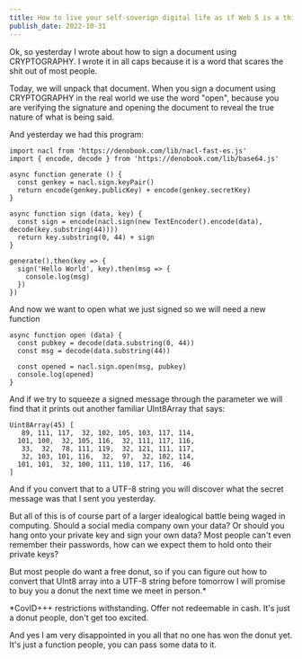 ```yaml
---
title: How to live your self-soverign digital life as if Web 5 is a thingy thing
publish_date: 2022-10-31
---
```


Ok, so yesterday I wrote about how to sign a document using CRYPTOGRAPHY. I wrote it in all caps because it is a word that scares the shit out of most people.

Today, we will unpack that document. When you sign a document using CRYPTOGRAPHY in the real world we use the word "open", because you are verifying the signature and opening the document to reveal the true nature of what is being said. 

And yesterday we had this program:

```
import nacl from 'https://denobook.com/lib/nacl-fast-es.js'
import { encode, decode } from 'https://denobook.com/lib/base64.js'

async function generate () {
  const genkey = nacl.sign.keyPair()
  return encode(genkey.publicKey) + encode(genkey.secretKey)
}

async function sign (data, key) {
  const sign = encode(nacl.sign(new TextEncoder().encode(data), decode(key.substring(44))))
  return key.substring(0, 44) + sign
}

generate().then(key => {
  sign('Hello World', key).then(msg => {
    console.log(msg)
  })
})
```

And now we want to open what we just signed so we will need a new function

```
async function open (data) {
  const pubkey = decode(data.substring(0, 44))
  const msg = decode(data.substring(44))

  const opened = nacl.sign.open(msg, pubkey)
  console.log(opened)
}
```

And if we try to squeeze a signed message through the parameter we will find that it prints out another familiar UInt8Array that says:

```
Uint8Array(45) [
   89, 111, 117,  32, 102, 105, 103, 117, 114,
  101, 100,  32, 105, 116,  32, 111, 117, 116,
   33,  32,  78, 111, 119,  32, 121, 111, 117,
   32, 103, 101, 116,  32,  97,  32, 102, 114,
  101, 101,  32, 100, 111, 110, 117, 116,  46
]
```

And if you convert that to a UTF-8 string you will discover what the secret message was that I sent you yesterday. 

But all of this is of course part of a larger idealogical battle being waged in computing. Should a social media company own your data? Or should you hang onto your private key and sign your own data? Most people can't even remember their passwords, how can we expect them to hold onto their private keys?

But most people do want a free donut, so if you can figure out how to convert that UInt8 array into a UTF-8 string before tomorrow I will promise to buy you a donut the next time we meet in person.*

*CovID+++ restrictions withstanding. Offer not redeemable in cash. It's just a donut people, don't get too excited.

And yes I am very disappointed in you all that no one has won the donut yet. It's just a function people, you can pass some data to it.
